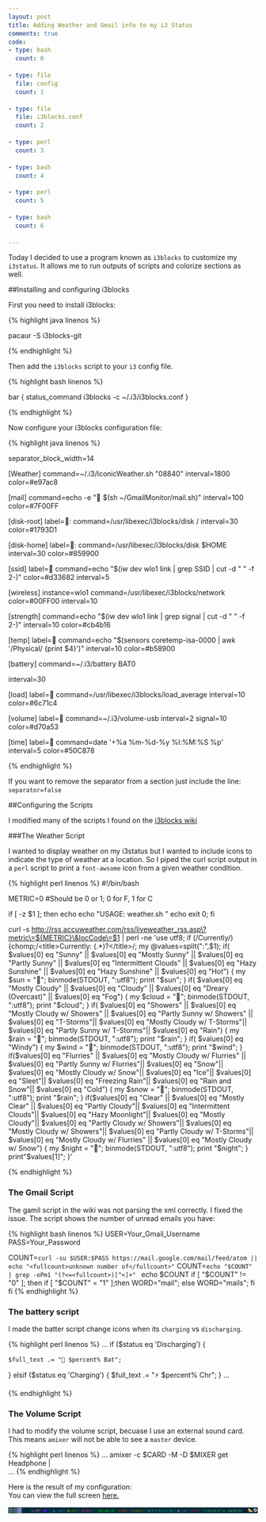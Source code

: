 ```yaml
---
layout: post
title: Adding Weather and Gmail info to my i3 Status 
comments: true
code:
- type: bash 
  count: 0

- type: file
  file: config
  count: 1

- type: file
  file: i3blocks.conf
  count: 2

- type: perl
  count: 3

- type: bash
  count: 4

- type: perl
  count: 5

- type: bash
  count: 6

---
```

Today I decided to use a program known as `i3blocks` to customize my `i3status`. It allows me to run outputs of scripts and colorize sections as well.

##Installing and configuring i3blocks

First you need to install i3blocks:

{% highlight java linenos %}

pacaur -S i3blocks-git

{% endhighlight %}

Then add the `i3blocks` script to your `i3` config file.

{% highlight bash linenos %}

bar 
	{
	status_command i3blocks -c ~/.i3/i3blocks.conf
	}

{% endhighlight %}

Now configure your i3blocks configuration file:

{% highlight java linenos %}

separator_block_width=14

[Weather]
command=~/.i3/IconicWeather.sh "08840"
interval=1800
color=#e97ac8


[mail]
command=echo -e " $(sh ~/GmailMonitor/mail.sh)"
interval=100
color=#7F00FF 

[disk-root]
label=:
command=/usr/libexec/i3blocks/disk /
interval=30
color=#1793D1


[disk-home]
label=:
command=/usr/libexec/i3blocks/disk $HOME
interval=30
color=#859900

[ssid]
label=
command=echo "$(iw dev wlo1 link | grep SSID | cut -d " " -f 2-)"
color=#d33682
interval=5

[wireless]
instance=wlo1
command=/usr/libexec/i3blocks/network
color=#00FF00
interval=10

[strength]
command=echo "$(iw dev wlo1 link | grep signal | cut -d " " -f 2-)"
interval=10
color=#cb4b16

[temp]
label=
command=echo "$(sensors coretemp-isa-0000 | awk '/Physical/ {print $4}')"
interval=10
color=#b58900


[battery]
command=~/.i3/battery BAT0

interval=30

[load]
label= 
command=/usr/libexec/i3blocks/load_average
interval=10
color=#6c71c4


[volume]
label=
command=~/.i3/volume-usb
interval=2
signal=10
color=#d70a53


[time]
label=
command=date '+%a %m-%d-%y %l:%M:%S %p'
interval=5
color=#50C878


{% endhighlight %}

If you want to remove the separator from a section just include the line: 
`separator=false` 


##Configuring the Scripts

I modified many of the scripts I found on the <a
href="https://github.com/vivien/i3blocks/wiki"> i3blocks wiki</a>

###The Weather Script

I wanted to display weather on my i3status but I wanted to include 
icons to indicate the type of weather at a location. So I piped the curl script
output in a `perl` script to print a `font-awsome` icon from a given weather
condition. 

{% highlight perl linenos %}
#!/bin/bash 

METRIC=0 #Should be 0 or 1; 0 for F, 1 for C
 
if [ -z $1 ]; then
echo
echo "USAGE: weather.sh <locationcode>"
echo
exit 0;
fi
 
curl -s http://rss.accuweather.com/rss/liveweather_rss.asp\?metric\=${METRIC}\&locCode\=$1 | perl -ne 'use utf8; if (/Currently/) {chomp;/\<title\>Currently: (.*)?\<\/title\>/; my @values=split(":",$1); if( $values[0] eq "Sunny" || $values[0] eq "Mostly Sunny" || $values[0] eq "Partly Sunny" || $values[0] eq "Intermittent Clouds" || $values[0] eq "Hazy Sunshine" || $values[0] eq "Hazy Sunshine" || $values[0] eq "Hot") 
{
my $sun = "";
binmode(STDOUT, ":utf8");
print "$sun";
}
if( $values[0] eq "Mostly Cloudy" || $values[0] eq "Cloudy" || $values[0] eq "Dreary (Overcast)" || $values[0] eq "Fog")
{
my $cloud = "";
binmode(STDOUT, ":utf8");
print "$cloud";
}
if( $values[0] eq "Showers" || $values[0] eq "Mostly Cloudy w/ Showers" || $values[0] eq "Partly Sunny w/ Showers" || $values[0] eq "T-Storms"|| $values[0] eq "Mostly Cloudy w/ T-Storms"|| $values[0] eq "Partly Sunny w/ T-Storms"|| $values[0] eq "Rain")
{
my $rain = "";
binmode(STDOUT, ":utf8");
print "$rain";
}
if( $values[0] eq "Windy")
{
my $wind = "";
binmode(STDOUT, ":utf8");
print "$wind";
} 
if($values[0] eq "Flurries" || $values[0] eq "Mostly Cloudy w/ Flurries" || $values[0] eq "Partly Sunny w/ Flurries"|| $values[0] eq "Snow"|| $values[0] eq "Mostly Cloudy w/ Snow"|| $values[0] eq "Ice"|| $values[0] eq "Sleet"|| $values[0] eq "Freezing Rain"|| $values[0] eq "Rain and Snow"|| $values[0] eq "Cold")
{
my $snow = "";
binmode(STDOUT, ":utf8");
print "$rain";
}
if($values[0] eq "Clear" || $values[0] eq "Mostly Clear" || $values[0] eq "Partly Cloudy"|| $values[0] eq "Intermittent Clouds"|| $values[0] eq "Hazy Moonlight"|| $values[0] eq "Mostly Cloudy"|| $values[0] eq "Partly Cloudy w/ Showers"|| $values[0] eq "Mostly Cloudy w/ Showers"|| $values[0] eq "Partly Cloudy w/ T-Storms"|| $values[0] eq "Mostly Cloudy w/ Flurries" || $values[0] eq "Mostly Cloudy w/ Snow")
{
my $night = "";
binmode(STDOUT, ":utf8");
print "$night";
}
print"$values[1]"; }'

{% endhighlight %}

### The Gmail Script

The gamil script in the wiki was not parsing the xml correctly. I fixed the
issue. The script shows the number of unread emails you have:

{% highlight bash linenos %}
USER=Your_Gmail_Username
PASS=Your_Password
 
COUNT=`curl -su $USER:$PASS https://mail.google.com/mail/feed/atom || echo "<fullcount>unknown number of</fullcount>"`
COUNT=`echo "$COUNT" | grep -oPm1 "(?<=<fullcount>)[^<]+" `
echo $COUNT
if [ "$COUNT" != "0" ]; then
    if [ "$COUNT" = "1" ];then
        WORD="mail";
    else
        WORD="mails";
    fi
fi
{% endhighlight %}

### The battery script

I made the batter script change icons when its `charging` vs `discharging`.

{% highlight perl linenos %}
...
if ($status eq 'Discharging') {
    
	$full_text .= " $percent% Bat";
} elsif ($status eq 'Charging') {
	$full_text .= "⚡ $percent% Chr";
}
... 

{% endhighlight %}

### The Volume Script

I had to modify the volume script, becuase I use an external sound card. This
means `amixer` will not be able to see a `master` device.

{% highlight perl linenos %}
...
amixer -c $CARD -M -D $MIXER get Headphone |  
... 
{% endhighlight %}

Here is the result of my configuration:<br>
You can view the full screen <a href="/images/i3status.png"> here. </a>

<img src="/images/i3status.png">









